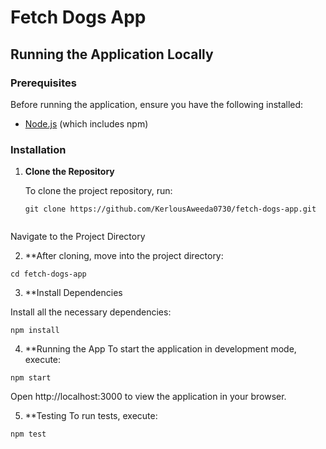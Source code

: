 # Fetch Dogs App

## Running the Application Locally

### Prerequisites

Before running the application, ensure you have the following installed:
- [Node.js](https://nodejs.org/en/) (which includes npm)

### Installation

1. **Clone the Repository**

   To clone the project repository, run:
   ```
   git clone https://github.com/KerlousAweeda0730/fetch-dogs-app.git
   

Navigate to the Project Directory

2. **After cloning, move into the project directory:
  ```
  cd fetch-dogs-app
  ```

3. **Install Dependencies

Install all the necessary dependencies:
  ```
  npm install
  ```

4. **Running the App
To start the application in development mode, execute:
  ```
  npm start
  ```
Open http://localhost:3000 to view the application in your browser.

5. **Testing
To run tests, execute:
  ```
  npm test
  ```

